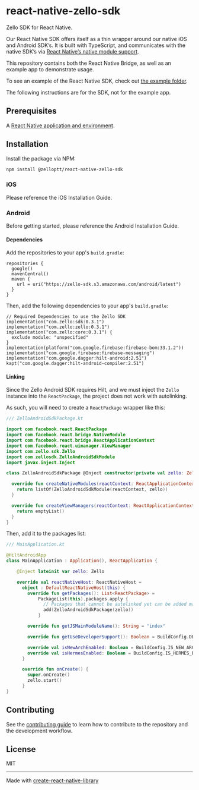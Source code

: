 # react-native-zello-sdk

Zello SDK for React Native.

Our React Native SDK offers itself as a thin wrapper around our native iOS and Android SDK’s. It is built with TypeScript, and communicates with the native SDK’s via [React Native’s native module support](https://reactnative.dev/docs/native-modules-intro).

This repository contains both the React Native Bridge, as well as an example app to demonstrate usage.

To see an example of the React Native SDK, check out [the example folder](https://github.com/zelloptt/react-native-zello-sdk/tree/master/example).

The following instructions are for the SDK, not for the example app.

## Prerequisites
A [React Native application and environment](https://reactnative.dev/docs/environment-setup).


## Installation

Install the package via NPM:
```sh
npm install @zelloptt/react-native-zello-sdk
```

### iOS

Please reference the iOS Installation Guide.

### Android

Before getting started, please reference the Android Installation Guide.

#### Dependencies

Add the repositories to your app's `build.gradle`:

```
repositories {
  google()
  mavenCentral()
  maven {
    url = uri("https://zello-sdk.s3.amazonaws.com/android/latest")
  }
}
```

Then, add the following dependencies to your app's `build.gradle`:

```
// Required Dependencies to use the Zello SDK
implementation("com.zello:sdk:0.3.1")
implementation("com.zello:zello:0.3.1")
implementation("com.zello:core:0.3.1") {
  exclude module: "unspecified"
}
implementation(platform("com.google.firebase:firebase-bom:33.1.2"))
implementation("com.google.firebase:firebase-messaging")
implementation("com.google.dagger:hilt-android:2.51")
kapt("com.google.dagger:hilt-android-compiler:2.51")
```

#### Linking

Since the Zello Android SDK requires Hilt, and we must inject the `Zello` instance into the `ReactPackage`, the project does not work with autolinking.

As such, you will need to create a `ReactPackage` wrapper like this:
```kotlin
/// ZelloAndroidSdkPackage.kt

import com.facebook.react.ReactPackage
import com.facebook.react.bridge.NativeModule
import com.facebook.react.bridge.ReactApplicationContext
import com.facebook.react.uimanager.ViewManager
import com.zello.sdk.Zello
import com.zellosdk.ZelloAndroidSdkModule
import javax.inject.Inject

class ZelloAndroidSdkPackage @Inject constructor(private val zello: Zello) : ReactPackage {

  override fun createNativeModules(reactContext: ReactApplicationContext): List<NativeModule> {
    return listOf(ZelloAndroidSdkModule(reactContext, zello))
  }

  override fun createViewManagers(reactContext: ReactApplicationContext): List<ViewManager<*, *>> {
    return emptyList()
  }
}
```

Then, add it to the packages list:

```kotlin
/// MainApplication.kt

@HiltAndroidApp
class MainApplication : Application(), ReactApplication {

    @Inject lateinit var zello: Zello

    override val reactNativeHost: ReactNativeHost =
      object : DefaultReactNativeHost(this) {
        override fun getPackages(): List<ReactPackage> =
            PackageList(this).packages.apply {
              // Packages that cannot be autolinked yet can be added manually here, for example:
              add(ZelloAndroidSdkPackage(zello))
            }

        override fun getJSMainModuleName(): String = "index"

        override fun getUseDeveloperSupport(): Boolean = BuildConfig.DEBUG

        override val isNewArchEnabled: Boolean = BuildConfig.IS_NEW_ARCHITECTURE_ENABLED
        override val isHermesEnabled: Boolean = BuildConfig.IS_HERMES_ENABLED
      }

      override fun onCreate() {
        super.onCreate()
        zello.start()
      }
}
```

## Contributing

See the [contributing guide](CONTRIBUTING.md) to learn how to contribute to the repository and the development workflow.

## License

MIT

---

Made with [create-react-native-library](https://github.com/callstack/react-native-builder-bob)
